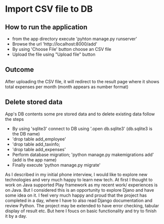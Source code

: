# Import CSV file to DB
## How to run the application
* from the <FileUpload> app directory execute 'pyhton manage.py runserver' 
* Browse the url 'http://localhost:8000/add'
* By using 'Choose File' button choose an CSV file
* Upload the file using "Upload file" button

## Outcome

After uploading the CSV file, it will redirect to the result page where it shows total expenses  per
month (month appears as number format)

## Delete stored data
App's DB contents some pre stored data and to delete existing data follow the steps
* By using 'sqlite3' connect to DB using '.open db.sqlite3' (db.sqlite3 is the DB name)
* 'drop table add_employee'
* 'drop table add_taxinfo;
* 'drop table add_expenses'
* Perform database migration; 'python manage.py makemigrations add' (add is the app name)
* Finally execute 'python manage.py migrate'

 As I described in my initial phone interview, I would like to explore new technologies and very much happy to learn new tech. At first I thought to work on Java supported Play framework as my recent work/ experiences is on Java. But I considered this is an opportunity to explore Djano and have some idea on it. I feel very much happy and proud that the project has completed in a day, where I have to also read Django documentation and review Python. The project may be extended to have error checking, tabular display of result etc. But here I foucs on basic functionality and try to finish it by a day.


